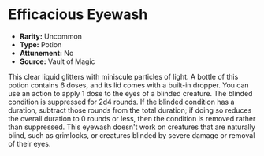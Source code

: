 # Efficacious Eyewash

- **Rarity:** Uncommon
- **Type:** Potion
- **Attunement:** No
- **Source:** Vault of Magic

This clear liquid glitters with miniscule particles of light. A bottle of this potion contains 6 doses, and its lid comes with a built-in dropper. You can use an action to apply 1 dose to the eyes of a blinded creature. The blinded condition is suppressed for 2d4 rounds. If the blinded condition has a duration, subtract those rounds from the total duration; if doing so reduces the overall duration to 0 rounds or less, then the condition is removed rather than suppressed. This eyewash doesn't work on creatures that are naturally blind, such as grimlocks, or creatures blinded by severe damage or removal of their eyes.
